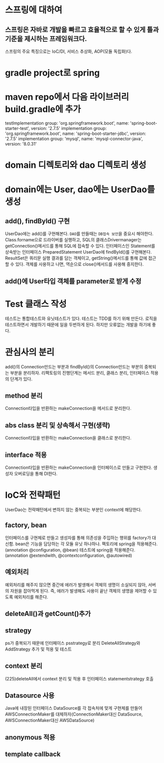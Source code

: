 # 스프링에 대하여
## 스프링은 자바로 개발을 빠르고 효율적으로 할 수 있게 틀과 기준을 제시하는 프레임워크다.
스프링의 주요 특징으로는 IoC/DI, 서비스 추상화, AOP(모듈 독립화)다.
# gradle project로 spring
# maven repo에서 다음 라이브러리 build.gradle에 추가
testImplementation group: 'org.springframework.boot', name: 'spring-boot-starter-test', version: '2.7.5'
implementation group: 'org.springframework.boot', name: 'spring-boot-starter-jdbc', version: '2.7.5'
implementation group: 'mysql', name: 'mysql-connector-java', version: '8.0.31'
# domain 디렉토리와 dao 디렉토리 생성
# domain에는 User, dao에는 UserDao를 생성
## add(), findById() 구현
UserDao에는 add()를 구현해본다.
`DAO`를 만들때는 `DB접속 보안`을 중요시 해야한다.
Class.forname으로 드라이버를 실행하고,
SQL의 클래스Drivermanager는 getConnection()메서드를 통해 SQL에 접속할 수 있다.
인터페이스인 Statement를 상속받는 인터페이스 PreparedStatement
UserDao에 findById()를 구현해본다.
ResultSet은 쿼리문 실행 결과를 담는 객체이고, getString()메서드를 통해 값에 접근할 수 있다.
객체를 사용하고 나면, 역순으로 close()메서드를 사용해 중지한다.
## add()에 User타입 객체를 parameter로 받게 수정
# Test 클래스 작성
테스트는 통합테스트와 유닛테스트가 있다.
테스트는 TDD를 하기 위해 만든다.
로직을 테스트하면서 개발하기 때문에 일을 두번하게 된다.
하지만 오류없는 개발을 하기에 좋다.
# 관심사의 분리
add()의 Connection만드는 부분과 findById()의 Connection만드는 부분의 중복되는 부분을 분리하자.
리팩토링의 진행단계는 메서드 분리, 클래스 분리, 인터페이스 적용의 단계가 있다.
## method 분리
Connection타입을 반환하는 makeConnection을 메서드로 분리한다.
## abs class 분리 및 상속해서 구현(생략)
Connection타입을 반환하는 makeConnection을 클래스로 분리한다.
## interface 적용
Connection타입을 반환하는 makeConnection을 인터페이스로 만들고 구현한다.
생성자 오버로딩을 통해 DI한다.
# IoC와 전략패턴
UserDao는 전략패턴에서 변하지 않는 중복되는 부분인 context에 해당한다.
## factory, bean
인터페이스를 구현체로 만들고 생성자를 통해 의존성을 주입하는 행위를 factory가 대신함. bean은 기능을 담당하는 각 모듈 유닛 하나하나.
팩토리에 spring을 적용해준다. (annotation @configuration, @bean)
테스트에 spring을 적용해준다. (annotation @extendwith, @contextconfiguration, @autowired)
## 예외처리
예외처리를 해주지 않으면 중간에 에러가 발생해서 객체의 생명이 소실되지 않아, 서버의 자원을 잡아먹게 된다.
즉, 에러가 발생해도 사용이 끝난 객체의 생명을 제어할 수 있도록 예외처리를 해준다.
## deleteAll()과 getCount()추가
## strategy
ps가 중복되기 때문에 인터페이스 psstrategy로 분리
DeleteAllStrategy와 AddStrategy 추가 및 적용 및 테스트
## context 분리
(225)deleteAll에서 context 분리 및 적용 후 인터페이스 statementstrategy 호출
## Datasource 사용
Java에 내장된 인터페이스 DataSource를 각 접속처에 맞게 구현체를 만들어 AWSConnectionMaker를 대체하자(ConnectionMaker대신 DataSource, AWSConnectionMaker대신 AWSDataSource)

## anonymous 적용
## template callback
